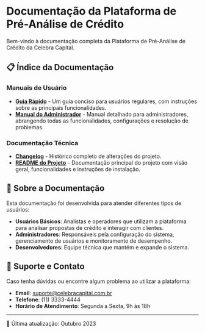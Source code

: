 # Documentação da Plataforma de Pré-Análise de Crédito

Bem-vindo à documentação completa da Plataforma de Pré-Análise de Crédito da Celebra Capital.

## 📋 Índice da Documentação

### Manuais de Usuário

- [**Guia Rápido**](./guia-rapido.md) - Um guia conciso para usuários regulares, com instruções sobre as principais funcionalidades.
- [**Manual do Administrador**](./admin-guide.md) - Manual detalhado para administradores, abrangendo todas as funcionalidades, configurações e resolução de problemas.

### Documentação Técnica

- [**Changelog**](../CHANGELOG.md) - Histórico completo de alterações do projeto.
- [**README do Projeto**](../../README.md) - Documentação principal do projeto com visão geral, funcionalidades e instruções de instalação.

## 🚀 Sobre a Documentação

Esta documentação foi desenvolvida para atender diferentes tipos de usuários:

- **Usuários Básicos**: Analistas e operadores que utilizam a plataforma para analisar propostas de crédito e interagir com clientes.
- **Administradores**: Responsáveis pela configuração do sistema, gerenciamento de usuários e monitoramento de desempenho.
- **Desenvolvedores**: Equipe técnica que mantém e expande o sistema.

## 💬 Suporte e Contato

Caso tenha dúvidas ou encontre algum problema ao utilizar a plataforma:

- **Email**: suporte@celebracapital.com.br
- **Telefone**: (11) 3333-4444
- **Horário de Atendimento**: Segunda a Sexta, 9h às 18h

---

📅 Última atualização: Outubro 2023
